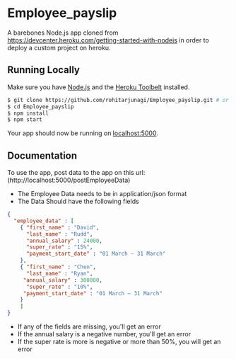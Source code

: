 # Employee_payslip

A barebones Node.js app cloned from  https://devcenter.heroku.com/getting-started-with-nodejs in order to deploy a custom project on heroku.

## Running Locally

Make sure you have [Node.js](http://nodejs.org/) and the [Heroku Toolbelt](https://toolbelt.heroku.com/) installed.

```sh
$ git clone https://github.com/rohitarjunagi/Employee_payslip.git # or clone your own fork
$ cd Employee_payslip
$ npm install
$ npm start
```

Your app should now be running on [localhost:5000](http://localhost:5000/).


## Documentation

To use the app, post data to the app on this url: (http://localhost:5000/postEmployeeData)



- The Employee Data needs to be in application/json format
- The Data Should have the following fields
```json
{
  "employee_data" : [
    { "first_name" : "David",
  	  "last_name" : "Rudd",
      "annual_salary" : 24000,
      "super_rate" : "15%",
      "payment_start_date" : "01 March – 31 March"
    },
    { "first_name" : "Chen",
  	  "last_name" : "Ryan",
     "annual_salary" : 300000,
      "super_rate" : "10%",
     "payment_start_date" : "01 March – 31 March"
    }
    ]
}

```
- If any of the fields are missing, you'll get an error
- If the annual salary is a negative number, you'll get an error
- If the super rate is more is negative or more than 50%, you will get an error
